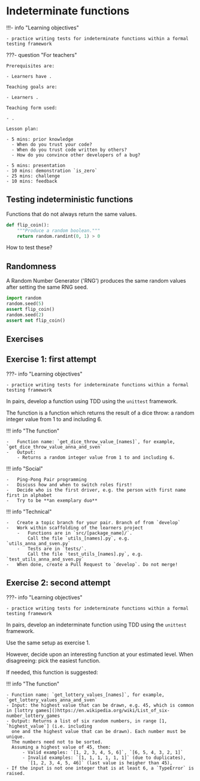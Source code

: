 # Indeterminate functions

!!!- info "Learning objectives"

    - practice writing tests for indeterminate functions within a formal testing framework

???- question "For teachers"

    Prerequisites are:

    - Learners have .

    Teaching goals are:

    - Learners .

    Teaching form used:

    - .

    Lesson plan:

    - 5 mins: prior knowledge
      - When do you trust your code?
      - When do you trust code written by others?
      - How do you convince other developers of a bug?

    - 5 mins: presentation
    - 10 mins: demonstration `is_zero`
    - 25 mins: challenge
    - 10 mins: feedback

## Testing indeterministic functions

Functions that do not always return the same values.

```python
def flip_coin():
    """Produce a random boolean."""
    return random.randint(0, 1) > 0
```

How to test these?

## Randomness

A Random Number Generator ('RNG') produces the same random values
after setting the same RNG seed.

```python
import random
random.seed(5)
assert flip_coin()
random.seed(2)
assert not flip_coin()
```

## Exercises

## Exercise 1: first attempt

???- info "Learning objectives"

    - practice writing tests for indeterminate functions within a formal testing framework

In pairs, develop a function using TDD using the `unittest` framework.

The function is a function which returns the result of a dice throw:
a random integer value from 1 to and including 6.

!!! info "The function"

    -   Function name: `get_dice_throw_value_[names]`, for example, `get_dice_throw_value_anna_and_sven`
    -   Output:
        - Returns a random integer value from 1 to and including 6.

!!! info "Social"

    -   Ping-Pong Pair programming
    -   Discuss how and when to switch roles first!
    -   Decide who is the first driver, e.g. the person with first name first in alphabet
    -   Try to be **an exemplary duo**

!!! info "Technical"

    -   Create a topic branch for your pair. Branch of from `develop`
    -   Work within scaffolding of the learners project
        -   Functions are in `src/[package_name]/`. 
            Call the file `utils_[names].py`, e.g. `utils_anna_and_sven.py`
        -   Tests are in `tests/`.
            Call the file `test_utils_[names].py`, e.g. `test_utils_anna_and_sven.py`
    -   When done, create a Pull Request to `develop`. Do not merge!

## Exercise 2: second attempt

???- info "Learning objectives"

    - practice writing tests for indeterminate functions within a formal testing framework

In pairs, develop an indeterminate function using TDD using the `unittest` framework.

Use the same setup as exercise 1.

However, decide upon an interesting function at your estimated level.
When disagreeing: pick the easiest function.

If needed, this function is suggested:

!!! info "The function"

    - Function name: `get_lottery_values_[names]`, for example, `get_lottery_values_anna_and_sven`
    - Input: the highest value that can be drawn, e.g. 45, which is common in [lottry games]()https://en.wikipedia.org/wiki/List_of_six-number_lottery_games
    - Output: Returns a list of six random numbers, in range [1, `highest_value`] (i.e. including
      one and the highest value that can be drawn). Each number must be unique.
      The numbers need not to be sorted.
      Assuming a highest value of 45, them:
          - Valid examples: `[1, 2, 3, 4, 5, 6]`, `[6, 5, 4, 3, 2, 1]`
          - Invalid examples: `[1, 1, 1, 1, 1, 1]` (due to duplicates), 
            `[1, 2, 3, 4, 5, 46]` (last value is heigher than 45),
    - If the input is not one integer that is at least 6, a `TypeError` is raised.
